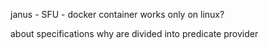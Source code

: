 janus - SFU - docker container works only on linux?

about specifications why are divided into predicate provider
